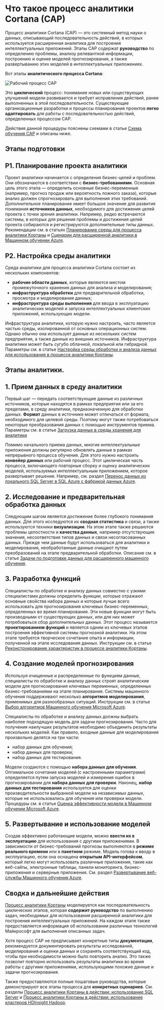 <properties 
	pageTitle="Что такое процесс аналитики Cortana (CAP) | Microsoft Azure" 
	description="Процесс аналитики Cortana (CAP) — это системный метод в рамках науки о данных для построения интеллектуальных приложений, которые используют расширенную аналитику." 
	services="machine-learning" 
	documentationCenter="" 
	authors="bradsev"
	manager="paulettm" 
	editor="cgronlun" />

<tags 
	ms.service="machine-learning" 
	ms.workload="data-services" 
	ms.tgt_pltfrm="na" 
	ms.devlang="na" 
	ms.topic="article" 
	ms.date="11/23/2015" 
	ms.author="bradsev;gopitk" />


# Что такое процесс аналитики Cortana (CAP)

Процесс аналитики Cortana (CAP) — это системный метод науки о данных, описывающий последовательность действий, в которых используется расширенная аналитика для построения интеллектуальных приложений. Этапы CAP содержат **руководство** по определению проблемы, анализу релевантной информации, построению и оценке моделей прогнозирования, а также развертыванию этих моделей в интеллектуальных приложениях.

Вот этапы **аналитического процесса Cortana**:

![Рабочий процесс CAP](./media/machine-learning-data-science-the-cortana-analytics-process/CAP-workflow.png)

Это **циклический** процесс: понимание новых или существующих улучшений модели развивается и требует исправления действий, ранее выполненных в этой последовательности. Существующие организационные разработки и процессы планирования проектов **легко адаптировать** для работы с последовательностью действий, определенных процессом CAP.

Действия данной процедуры пояснены схемами в статье [Схема обучения CAP](https://azure.microsoft.com/documentation/learning-paths/cortana-analytics-process/) и описаны ниже.

## Этапы подготовки 

## P1. Планирование проекта аналитики 

Проект аналитики начинается с определения бизнес-целей и проблем. Они обозначаются в соответствии с **бизнес-требованиями**. Основная цель этого этапа — определить основные бизнес-переменные (например, прогноз продаж или вероятность ложного заказа), которые анализ должен спрогнозировать для выполнения этих требований. Дополнительное планирование имеет большое значение для развития понимания **источников данных**, необходимого для достижения целей проекта с точки зрения аналитики. Например, редко встречаются системы, в которых для решения проблемы и достижения целей проекта собираются и регистрируются дополнительные типы данных. Рекомендации см. в статьях [Планирование среды для процесса аналитики Кортаны](machine-learning-data-science-plan-your-environment.md) и [Сценарии для расширенной аналитики в Машинном обучении Azure](machine-learning-data-science-plan-sample-scenarios.md).

## P2. Настройка среды аналитики 

Среда аналитики для процесса аналитики Cortana состоит из нескольких компонентов:

- **рабочие области данных**, которые являются местом промежуточного хранения данных для анализа и моделирования; 
- **инфраструктура обработки** для предварительной обработки, просмотра и моделирования данных;
- **инфраструктура среды выполнения** для ввода в эксплуатацию аналитических моделей и запуска интеллектуальных клиентских приложений, использующих модели.  

Инфраструктура аналитики, которую нужно настроить, часто является частью среды, изолированной от основных операционных систем. Однако обычно она использует данные из нескольких систем предприятия, а также данные из внешних источников. Инфраструктура аналитики может быть сугубо облачной, локальной или гибридной. Параметры см. в статье [Настройка среды обработки и анализа данных для использования в процессе аналитики Кортаны](machine-learning-data-science-environment-setup.md).

## Этапы аналитики.  

## 1\. Прием данных в среду аналитики 

Первый шаг — передать соответствующие данные из различных источников, которые находятся в рамках предприятия или за его пределами, в среду аналитики, предназначенную для обработки данных. **Формат** данных в источнике может отличаться от формата, необходимого для целевой среды. Поэтому могут также потребоваться некоторые преобразования данных с помощью инструментов приема. Параметры см. в статье [Загрузка данных в среды хранения для аналитики](machine-learning-data-science-ingest-data.md)

Помимо начального приема данных, многие интеллектуальные приложения должны регулярно обновлять данные в рамках непрерывного процесса обучения. Для этого нужно настроить **конвейер данных** или рабочий процесс. Этот циклическая часть процесса, включающего повторные сборку и оценку аналитических моделей, используемых интеллектуальным приложением, которое развертывает решение. Например, см. раздел [Перенос данных из локального SQL Server в SQL Azure с фабрикой данных Azure](machine-learning-data-science-move-sql-azure-adf.md).


## 2\. Исследование и предварительная обработка данных 

Следующим шагом является достижение более глубокого понимания данных. Для этого исследуются их **сводная статистика** и связи, а также используются техники **визуализации**. На этом этапе также решаются проблемы целостности и **качества данных**, например отсутствующие значения, несоответствия типов данных и связи несогласованных данных. Прежде чем данные будут использоваться для аналитики и моделирования, необработанные данные очищают путем преобразований на этапе предварительной обработки. Описание см. в статье [Задачи по подготовке данных для расширенного машинного обучения](machine-learning-data-science-prepare-data.md).


## 3\. Разработка функций 

Специалисты по обработке и анализу данных совместно с узкими специалистами должны определить функции, которые отражают основные свойства набора данных и которые лучше всего использовать для прогнозирования ключевых бизнес-переменных, определенных во время планирования. Эти новые функции могут быть производными от существующих данных, или для них может потребоваться сбор дополнительных данных. Этот процесс называется **проектированием функций** и является одним из ключевых этапов построения эффективной системы прогнозной аналитики. На этом этапе требуется творческое сочетание опыта и информации, полученной на этапе исследования данных. Инструкции см. в статье [Реконструирование характеристик в процессе аналитики Кортаны](machine-learning-data-science-create-features.md).


## 4\. Создание моделей прогнозирования 

Используя очищенные и распределенные по функциям данные, специалисты по обработке и анализу данных строят аналитические модели для прогнозирования ключевых переменных, определенных бизнес-требованиями на этапе планирования. Системы машинного обучения поддерживают несколько **алгоритмов моделирования**, применимых для разнообразных ситуаций. Инструкции см. в статье [Выбор алгоритмов Машинного обучения Microsoft Azure](machine-learning-algorithm-choice,md).

Специалисты по обработке и анализу данных должны выбрать наиболее подходящую модель для задачи прогнозирования. Часто для получения наилучших результатов необходимо объединить результаты нескольких моделей. Как правило, входные данные для моделирования произвольно делятся на три части:

- набор данных для обучения; 
- набор данных для проверки; 
- набор данных для тестирования. 

Модели создаются с помощью **набора данных для обучения**. Оптимальное сочетание моделей (с настроенными параметрами) определяется путем запуска моделей и измерения ошибок в прогнозировании для **набора данных для проверки**. Наконец, **набор данных для тестирования** используется для оценки производительности выбранной модели на независимых данных, которые не использовались для обучения или проверки модели. Процедуры см. в статье [Оценка эффективности модели в Машинном обучении Microsoft Azure](machine-learning-evaluate-model-performance.md).


## 5\. Развертывание и использование моделей 

Создав эффективно работающие модели, можно **ввести их в эксплуатацию** для использования с другими приложениями. В зависимости от бизнес-требований прогнозы выполняются в **режиме реального времени** или в **пакетном** режиме. Модель готова к вводу в эксплуатацию, если она оснащена **открытым API-интерфейсом**, который легко могут использовать различные приложения, такие как веб-сайты, электронные таблицы, панели мониторинга, бизнес-приложения и серверные приложения. См. раздел [Развертывание веб-службы Машинного обучения Azure](machine-learning-publish-a-machine-learning-web-service.md).

## Сводка и дальнейшие действия

[Процесс аналитики Кортаны](https://azure.microsoft.com/documentation/learning-paths/cortana-analytics-process/) моделируется как последовательность циклических этапов, которая **содержит руководство** по выполнению задач, необходимых для использования расширенной аналитики для построения интеллектуальных приложений. На каждом этапе также предоставляется информация об использовании различных технологий Майкрософт для выполнения описанных задач.

Хотя процесс CAP не предписывает конкретные типы **документации**, рекомендуется документировать результаты исследований, моделирования и оценки данных и сохранять соответствующий код, чтобы при необходимости можно было повторить анализ. Это также позволит повторно использовать результаты аналитики во время работы с другими приложениями, использующими похожие данные и задачи прогнозирования.

Также предоставляются полные пошаговые руководства, которые демонстрируют все этапы процесса для **конкретных сценариев**. См. разделы [Процесс аналитики Кортаны в действии: использование SQL Server](machine-learning-data-science-process-sql-walkthrough.md) и [Процесс аналитики Кортаны в действии: использование кластеров HDInsight Hadoop](machine-learning-data-science-process-hive-walkthrough.md).

 

<!---HONumber=AcomDC_1125_2015-->